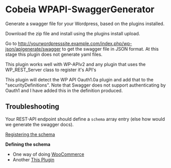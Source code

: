 # Cobeia WPAPI-SwaggerGenerator
Generate a swagger file for your Wordpress, based on the plugins installed.

Download the zip file and install using the plugins install upload.

Go to http://yourwordpresssite.example.com/index.php/wp-json/apigenerate/swagger to get 
the swagger file in JSON format. At this stage this plugin does not generate yaml files.

This plugin works well with WP-APIv2 and any plugin that uses the WP_REST_Server
class to register it's API's

This plugin will detect the WP API Oauth1.0a plugin and add that to the "securityDefinitions". Note that Swagger does not support authenticating by Oauth1 and I have added this in the definition produced.

## Troubleshooting
Your REST-API endpoint should define a `schema` array entry (else how would we generate the swagger docs).

[Registering the schema](https://github.com/starfishmod/WPAPI-SwaggerGenerator/blob/master/lib/class-wp-rest-swagger-controller.php#L28)

**Defining the schema**
 * One way of doing [WooCommerce](https://github.com/woocommerce/woocommerce/blob/master/includes/api/class-wc-rest-customer-downloads-controller.php#L153)
 * Another [This Plugin](https://github.com/starfishmod/WPAPI-SwaggerGenerator/blob/master/lib/class-wp-rest-swagger-controller.php#L310)
